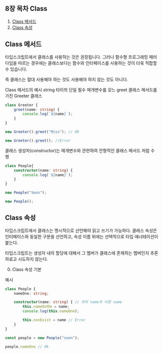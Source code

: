 ## 8장 목차 Class
1. [Class 메서드](#class-메서드)
2. [Class 속성](#class-속성)

## Class 메서드

타입스크립트에서 클래스를 사용하는 것은 권장됩니다. 그러나 함수형 프로그래밍 패러다임을 따르는 경우에는 클래스보다는 함수와 인터페이스를 사용하는 것이 더욱 적합할 수 있습니다.

즉 클래스는 절대 사용해야 하는 것도 사용해야 하지 않는 것도 아니다.

Class 메서드의 예시
string 타이븨 단일 필수 매개변수를 갖느 greet 클래스 메서드를 가진 Greeter 클래스 
```typescript
class Greeter {
    greet(name: string) {
        console.log(`${name}`);
    }
}

new Greeter().greet("Miss"); // OK

new Greeter().greet(); //Error
```

클래스 생성자(constructor)는 매개변수와 관련하여 전형적인 클래스 메서드 처럼 수행
```typescript
class People{
    constructor(name: string) {
        console.log(`${name}`);
    }
}

new People("Seon");

new People();
```

## Class 속성

타입스크립트에서 클래스는 명시적으로 선언해야 읽고 쓰기가 가능하다. 클래스 속성은 인터페이스와 동일한 구문을 선언하고, 속성 이름 뒤에는 선택적으로 타입 애너테이션이 붙는다.

타입스크립트는 생성자 내의 할당에 대해서 그 멤버가 클래스에 존재하는 멤버인지 추론하료고 시도하지 않는다.

0. Class 속성 기본

예시
```typescript
class People {
    nameOne: string;

    constructor(name: string) { // 위의 name과 다른 name
        this.nameOn햐e = name;
        console.log(this.nameOne);

        this.nonExist = name // Error
    }
}

const people = new People("seon");

people.nameOne // Ok

```